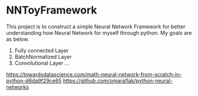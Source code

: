 # NNToyFramework
This project is to construct a simple Neural Network Framework for better understanding how 
Neural Network for myself through python. My goals are as below.
1. Fully connected Layer
2. BatchNormalized Layer
3. Convolutional Layer
...

https://towardsdatascience.com/math-neural-network-from-scratch-in-python-d6da9f29ce65
https://github.com/omaraflak/python-neural-networks
